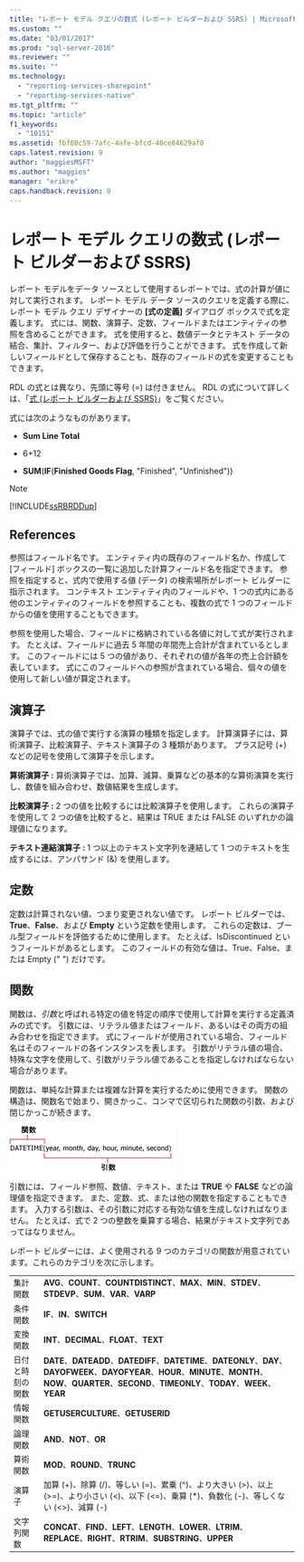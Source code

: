 ```yaml
---
title: "レポート モデル クエリの数式 (レポート ビルダーおよび SSRS) | Microsoft Docs"
ms.custom: ""
ms.date: "03/01/2017"
ms.prod: "sql-server-2016"
ms.reviewer: ""
ms.suite: ""
ms.technology: 
  - "reporting-services-sharepoint"
  - "reporting-services-native"
ms.tgt_pltfrm: ""
ms.topic: "article"
f1_keywords: 
  - "10151"
ms.assetid: fbf68c59-7afc-4afe-bfcd-40ce84629af0
caps.latest.revision: 9
author: "maggiesMSFT"
ms.author: "maggies"
manager: "erikre"
caps.handback.revision: 9
---
```

# レポート モデル クエリの数式 (レポート ビルダーおよび SSRS)
  レポート モデルをデータ ソースとして使用するレポートでは、式の計算が値に対して実行されます。 レポート モデル データ ソースのクエリを定義する際に、レポート モデル クエリ デザイナーの **[式の定義]** ダイアログ ボックスで式を定義します。 式には、関数、演算子、定数、フィールドまたはエンティティの参照を含めることができます。 式を使用すると、数値データとテキスト データの結合、集計、フィルター、および評価を行うことができます。 式を作成して新しいフィールドとして保存することも、既存のフィールドの式を変更することもできます。  
  
 RDL の式とは異なり、先頭に等号 (=) は付きません。 RDL の式について詳しくは、「[式 &#40;レポート ビルダーおよび SSRS&#41;](../../reporting-services/report-design/expressions-report-builder-and-ssrs.md)」をご覧ください。  
  
 式には次のようなものがあります。  
  
-   **Sum Line Total**  
  
-   6+12  
  
-   **SUM**(**IF**(**Finished Goods Flag**, "Finished", "Unfinished"))  
  
> [!NOTE]  
>  [!INCLUDE[ssRBRDDup](../../includes/ssrbrddup-md.md)]  
  
## References  
 参照はフィールド名です。 エンティティ内の既存のフィールド名か、作成して [フィールド] ボックスの一覧に追加した計算フィールド名を指定できます。 参照を指定すると、式内で使用する値 (データ) の検索場所がレポート ビルダーに指示されます。 コンテキスト エンティティ内のフィールドや、1 つの式内にある他のエンティティのフィールドを参照することも、複数の式で 1 つのフィールドからの値を使用することもできます。  
  
 参照を使用した場合、フィールドに格納されている各値に対して式が実行されます。 たとえば、フィールドに過去 5 年間の年間売上合計が含まれているとします。 このフィールドには 5 つの値があり、それぞれの値が各年の売上合計額を表しています。 式にこのフィールドへの参照が含まれている場合、個々の値を使用して新しい値が算定されます。  
  
## 演算子  
 演算子では、式の値で実行する演算の種類を指定します。 計算演算子には、算術演算子、比較演算子、テキスト演算子の 3 種類があります。 プラス記号 (+) などの記号を使用して演算子を示します。  
  
 **算術演算子 :** 算術演算子では、加算、減算、乗算などの基本的な算術演算を実行し、数値を組み合わせ、数値結果を生成します。  
  
 **比較演算子 :** 2 つの値を比較するには比較演算子を使用します。 これらの演算子を使用して 2 つの値を比較すると、結果は TRUE または FALSE のいずれかの論理値になります。  
  
 **テキスト連結演算子 :** 1 つ以上のテキスト文字列を連結して 1 つのテキストを生成するには、アンパサンド (&) を使用します。  
  
##  <a name="Constants"></a> 定数  
 定数は計算されない値、つまり変更されない値です。 レポート ビルダーでは、**True**、**False**、および **Empty** という定数を使用します。 これらの定数は、ブール型フィールドを評価するために使用します。 たとえば、IsDiscontinued というフィールドがあるとします。 このフィールドの有効な値は、True、False、または Empty (" ") だけです。  
  
##  <a name="Functions"></a> 関数  
 関数は、*引数*と呼ばれる特定の値を特定の順序で使用して計算を実行する定義済みの式です。 引数には、リテラル値またはフィールド、あるいはその両方の組み合わせを指定できます。 式にフィールドが使用されている場合、フィールド名はそのフィールドの各インスタンスを表します。 引数がリテラル値の場合、特殊な文字を使用して、引数がリテラル値であることを指定しなければならない場合があります。  
  
 関数は、単純な計算または複雑な計算を実行するために使用できます。 関数の構造は、関数名で始まり、開きかっこ、コンマで区切られた関数の引数、および閉じかっこが続きます。  
  
 ![関数の例](../../reporting-services/report-design/media/functionexample.gif "関数の例")  
  
 引数には、フィールド参照、数値、テキスト、または **TRUE** や **FALSE** などの論理値を指定できます。 また、定数、式、または他の関数を指定することもできます。 入力する引数は、その引数に対応する有効な値を生成しなければなりません。 たとえば、式で 2 つの整数を乗算する場合、結果がテキスト文字列であってはなりません。  
  
 レポート ビルダーには、よく使用される 9 つのカテゴリの関数が用意されています。これらのカテゴリを次に示します。  
  
|||  
|-|-|  
|集計関数|**AVG**、**COUNT**、**COUNTDISTINCT**、**MAX**、**MIN**、**STDEV**、**STDEVP**、**SUM**、**VAR**、**VARP**|  
|条件関数|**IF**、**IN**、**SWITCH**|  
|変換関数|**INT**、**DECIMAL**、**FLOAT**、**TEXT**|  
|日付と時刻の関数|**DATE**、**DATEADD**、**DATEDIFF**、**DATETIME**、**DATEONLY**、**DAY**、**DAYOFWEEK**、**DAYOFYEAR**、**HOUR**、**MINUTE**、**MONTH**、**NOW**、**QUARTER**、**SECOND**、**TIMEONLY**、**TODAY**、**WEEK**、**YEAR**|  
|情報関数|**GETUSERCULTURE**、**GETUSERID**|  
|論理関数|**AND**、**NOT**、**OR**|  
|算術関数|**MOD**、**ROUND**、**TRUNC**|  
|演算子|加算 (+)、除算 (/)、等しい (=)、累乗 (^)、より大きい (>)、以上 (>=)、より小さい (<)、以下 (<=)、乗算 (*)、負数化 (-)、等しくない (<>)、減算 (-)|  
|文字列関数|**CONCAT**、**FIND**、**LEFT**、**LENGTH**、**LOWER**、**LTRIM**、**REPLACE**、**RIGHT**、**RTRIM**、**SUBSTRING**、**UPPER**|  
  
  